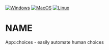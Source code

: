 
[![Windows](https://github.com/Corion/App-choices/workflows/windows/badge.svg)](https://github.com/Corion/App-choices/actions?query=workflow%3Awindows)
[![MacOS](https://github.com/Corion/App-choices/workflows/macos/badge.svg)](https://github.com/Corion/App-choices/actions?query=workflow%3Amacos)
[![Linux](https://github.com/Corion/App-choices/workflows/linux/badge.svg)](https://github.com/Corion/App-choices/actions?query=workflow%3Alinux)

# NAME

App::choices - easily automate human choices

